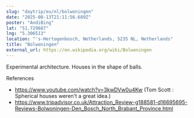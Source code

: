 ```yaml
---
slug: "daytrip/eu/nl/bolwoningen"
date: "2025-08-13T21:11:56.689Z"
poster: "AndiBing"
lat: "51.729687"
lng: "5.306513"
location: "'s-Hertogenbosch, Netherlands, 5235 NL, Netherlands"
title: "Bolwoningen"
external_url: https://en.wikipedia.org/wiki/Bolwoningen
---
```

Experimental architecture. Houses in the shape of balls.

References
- https://www.youtube.com/watch?v=3kwDVw0u4Kw (Tom Scott : Spherical houses weren't a great idea.)
- https://www.tripadvisor.co.uk/Attraction_Review-g188581-d16695695-Reviews-Bolwoningen-Den_Bosch_North_Brabant_Province.html